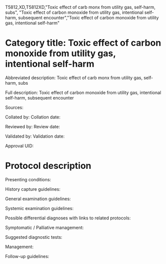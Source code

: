 T5812,XD,T5812XD,"Toxic effect of carb monx from utility gas, self-harm, subs", "Toxic effect of carbon monoxide from utility gas, intentional self-harm, subsequent encounter","Toxic effect of carbon monoxide from utility gas, intentional self-harm"
# Category title: Toxic effect of carbon monoxide from utility gas, intentional self-harm

Abbreviated description: Toxic effect of carb monx from utility gas, self-harm, subs

Full description: Toxic effect of carbon monoxide from utility gas, intentional self-harm, subsequent encounter

Sources:

Collated by:
Collation date:

Reviewed by:
Review date:

Validated by:
Validation date:

Approval UID:

# Protocol description

Presenting conditions:

History capture guidelines:

General examination guidelines:

Systemic examination guidelines:

Possible differential diagnoses with links to related protocols:

Symptomatic / Palliative management:

Suggested diagnostic tests:

Management:

Follow-up guidelines:

